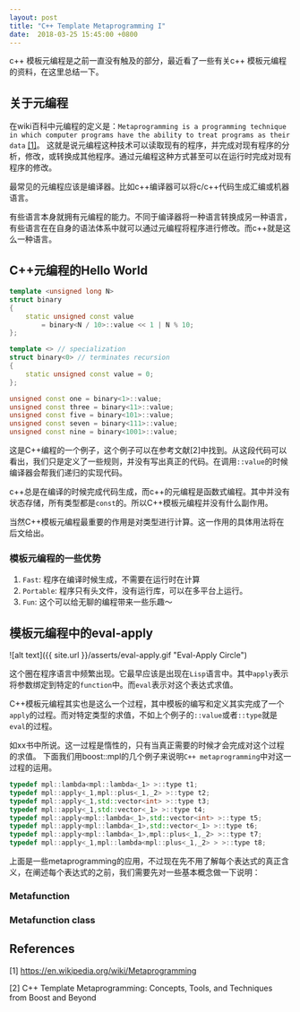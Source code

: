 ```yaml
---
layout: post
title: "C++ Template Metaprogramming I"
date:  2018-03-25 15:45:00 +0800
---
```


c++ 模板元编程是之前一直没有触及的部分，最近看了一些有关c++ 模板元编程的资料，在这里总结一下。

## 关于元编程

在wiki百科中元编程的定义是：`Metaprogramming is a programming technique in which computer programs have the ability to treat programs as their data` [[1]](https://en.wikipedia.org/wiki/Metaprogramming)。 这就是说元编程这种技术可以读取现有的程序，并完成对现有程序的分析，修改，或转换成其他程序。通过元编程这种方式甚至可以在运行时完成对现有程序的修改。

最常见的元编程应该是编译器。比如c++编译器可以将c/c++代码生成汇编或机器语言。

有些语言本身就拥有元编程的能力。不同于编译器将一种语言转换成另一种语言，有些语言在在自身的语法体系中就可以通过元编程将程序进行修改。而c++就是这么一种语言。

## C++元编程的Hello World

```cpp
template <unsigned long N>
struct binary
{
    static unsigned const value
        = binary<N / 10>::value << 1 | N % 10;
};

template <> // specialization
struct binary<0> // terminates recursion
{
    static unsigned const value = 0;
};

unsigned const one = binary<1>::value;
unsigned const three = binary<11>::value;
unsigned const five = binary<101>::value;
unsigned const seven = binary<111>::value;
unsigned const nine = binary<1001>::value;
```
这是C++编程的一个例子，这个例子可以在参考文献[2]中找到。从这段代码可以看出，我们只是定义了一些规则，并没有写出真正的代码。在调用`::value`的时候编译器会帮我们递归的实现代码。

c++总是在编译的时候完成代码生成，而c++的元编程是函数式编程。其中并没有状态存储，所有类型都是`const`的。所以C++模板元编程并没有什么副作用。

当然C++模板元编程最重要的作用是对类型进行计算。这一作用的具体用法将在后文给出。

### 模板元编程的一些优势

1. `Fast`: 程序在编译时候生成，不需要在运行时在计算
2. `Portable`: 程序只有头文件，没有运行库，可以在多平台上运行。
3. `Fun`: 这个可以给无聊的编程带来一些乐趣～

## 模板元编程中的eval-apply

![alt text]({{ site.url }}/asserts/eval-apply.gif "Eval-Apply Circle")

这个圈在程序语言中频繁出现。它最早应该是出现在`Lisp`语言中。其中`apply`表示将参数绑定到特定的`function`中。而`eval`表示对这个表达式求值。

C++模板元编程其实也是这么一个过程，其中模板的编写和定义其实完成了一个`apply`的过程。而对特定类型的求值，不如上个例子的`::value`或者`::type`就是`eval`的过程。

如xx书中所说。这一过程是惰性的，只有当真正需要的时候才会完成对这个过程的求值。
下面我们用boost::mpl的几个例子来说明`C++ metaprogramming`中对这一过程的运用。

```cpp
typedef mpl::lambda<mpl::lambda<_1> >::type t1;
typedef mpl::apply<_1,mpl::plus<_1,_2> >::type t2;
typedef mpl::apply<_1,std::vector<int> >::type t3;
typedef mpl::apply<_1,std::vector<_1> >::type t4;
typedef mpl::apply<mpl::lambda<_1>,std::vector<int> >::type t5;
typedef mpl::apply<mpl::lambda<_1>,std::vector<_1> >::type t6;
typedef mpl::apply<mpl::lambda<_1>,mpl::plus<_1,_2> >::type t7;
typedef mpl::apply<_1,mpl::lambda<mpl::plus<_1,_2> > >::type t8;
```
上面是一些metaprogramming的应用，不过现在先不用了解每个表达式的真正含义，在阐述每个表达式的之前，我们需要先对一些基本概念做一下说明：

### Metafunction

### Metafunction class

## References

[1] https://en.wikipedia.org/wiki/Metaprogramming

[2] C++ Template Metaprogramming: Concepts, Tools, and Techniques from Boost and Beyond